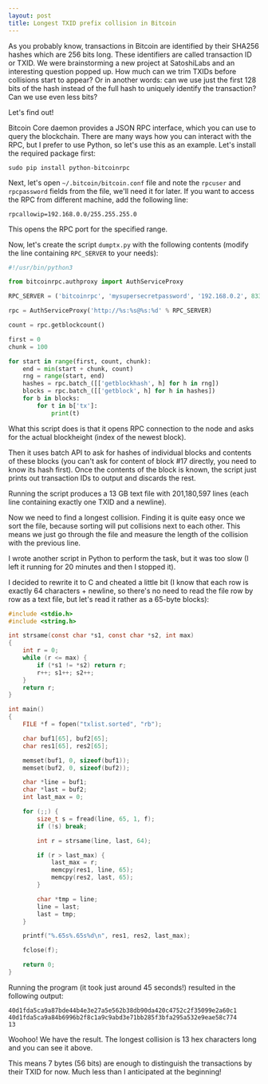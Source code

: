 ```yaml
---
layout: post
title: Longest TXID prefix collision in Bitcoin
---
```


As you probably know, transactions in Bitcoin are identified by their SHA256 hashes which are 256 bits long. These identifiers are called transaction ID or TXID. We were brainstorming a new project at SatoshiLabs and an interesting question popped up. How much can we trim TXIDs before collisions start to appear? Or in another words: can we use just the first 128 bits of the hash instead of the full hash to uniquely identify the transaction? Can we use even less bits?

Let's find out!

Bitcoin Core daemon provides a JSON RPC interface, which you can use to query the blockchain. There are many ways how you can interact with the RPC, but I prefer to use Python, so let's use this as an example. Let's install the required package first:

```
sudo pip install python-bitcoinrpc
```

Next, let's open `~/.bitcoin/bitcoin.conf` file and note the `rpcuser` and `rpcpassword` fields from the file, we'll need it for later.
If you want to access the RPC from different machine, add the following line:

```
rpcallowip=192.168.0.0/255.255.255.0
```

This opens the RPC port for the specified range.

Now, let's create the script `dumptx.py` with the following contents (modify the line containing `RPC_SERVER` to your needs):

```python
#!/usr/bin/python3

from bitcoinrpc.authproxy import AuthServiceProxy

RPC_SERVER = ('bitcoinrpc', 'mysupersecretpassword', '192.168.0.2', 8332) # user, pass, host, port

rpc = AuthServiceProxy('http://%s:%s@%s:%d' % RPC_SERVER)

count = rpc.getblockcount()

first = 0
chunk = 100

for start in range(first, count, chunk):
    end = min(start + chunk, count)
    rng = range(start, end)
    hashes = rpc.batch_([['getblockhash', h] for h in rng])
    blocks = rpc.batch_([['getblock', h] for h in hashes])
    for b in blocks:
        for t in b['tx']:
            print(t)
```

What this script does is that it opens RPC connection to the node and asks for the actual blockheight (index of the newest block).

Then it uses batch API to ask for hashes of individual blocks and contents of these blocks (you can't ask for content of block #17 directly, you need to know its hash first). Once the contents of the block is known, the script just prints out transaction IDs to output and discards the rest.

Running the script produces a 13 GB text file with 201,180,597 lines (each line containing exactly one TXID and a newline).

Now we need to find a longest collision. Finding it is quite easy once we sort the file, because sorting will put collisions next to each other. This means we just go through the file and measure the length of the collision with the previous line.

I wrote another script in Python to perform the task, but it was too slow (I left it running for 20 minutes and then I stopped it).

I decided to rewrite it to C and cheated a little bit (I know that each row is exactly 64 characters + newline, so there's no need to read the file row by row as a text file, but let's read it rather as a 65-byte blocks):

```c
#include <stdio.h>
#include <string.h>

int strsame(const char *s1, const char *s2, int max)
{
    int r = 0;
    while (r <= max) {
        if (*s1 != *s2) return r;
        r++; s1++; s2++;
    }
    return r;
}

int main()
{
    FILE *f = fopen("txlist.sorted", "rb");

    char buf1[65], buf2[65];
    char res1[65], res2[65];

    memset(buf1, 0, sizeof(buf1));
    memset(buf2, 0, sizeof(buf2));

    char *line = buf1;
    char *last = buf2;
    int last_max = 0;

    for (;;) {
        size_t s = fread(line, 65, 1, f);
        if (!s) break;

        int r = strsame(line, last, 64);

        if (r > last_max) {
            last_max = r;
            memcpy(res1, line, 65);
            memcpy(res2, last, 65);
        }

        char *tmp = line;
        line = last;
        last = tmp;
    }

    printf("%.65s%.65s%d\n", res1, res2, last_max);

    fclose(f);

    return 0;
}
```

Running the program (it took just around 45 seconds!) resulted in the following output:

```
40d1fda5ca9a87bde44b4e3e27a5e562b38db90da420c4752c2f35099e2a60c1
40d1fda5ca9a84b6996b2f8c1a9c9abd3e71bb285f3bfa295a532e9eae58c774
13
```

Woohoo! We have the result. The longest collision is 13 hex characters long and you can see it above.

This means 7 bytes (56 bits) are enough to distinguish the transactions by their TXID for now. Much less than I anticipated at the beginning!

